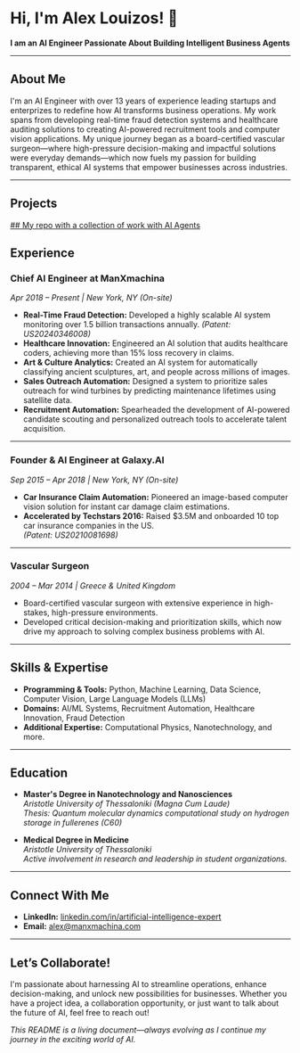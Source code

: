 # Hi, I'm Alex Louizos! 👋

**I am an AI Engineer Passionate About Building Intelligent Business Agents**

---

## About Me

I'm an AI Engineer with over 13 years of experience leading startups and enterprizes to redefine how AI transforms business operations. My work spans from developing real-time fraud detection systems and healthcare auditing solutions to creating AI-powered recruitment tools and computer vision applications. My unique journey began as a board-certified vascular surgeon—where high-pressure decision-making and impactful solutions were everyday demands—which now fuels my passion for building transparent, ethical AI systems that empower businesses across industries.

---
## Projects
[## My repo with a collection of work with AI Agents](https://github.com/alouisos/awesome-ai-agents)

## Experience

### **Chief AI Engineer at ManXmachina**  
*Apr 2018 – Present | New York, NY (On-site)*

- **Real-Time Fraud Detection:** Developed a highly scalable AI system monitoring over 1.5 billion transactions annually. *(Patent: US20240346008)*
- **Healthcare Innovation:** Engineered an AI solution that audits healthcare coders, achieving more than 15% loss recovery in claims.
- **Art & Culture Analytics:** Created an AI system for automatically classifying ancient sculptures, art, and people across millions of images.
- **Sales Outreach Automation:** Designed a system to prioritize sales outreach for wind turbines by predicting maintenance lifetimes using satellite data.
- **Recruitment Automation:** Spearheaded the development of AI-powered candidate scouting and personalized outreach tools to accelerate talent acquisition.

---

### **Founder & AI Engineer at Galaxy.AI**  
*Sep 2015 – Apr 2018 | New York, NY (On-site)*

- **Car Insurance Claim Automation:** Pioneered an image-based computer vision solution for instant car damage claim estimations.
- **Accelerated by Techstars 2016:** Raised $3.5M and onboarded 10 top car insurance companies in the US.  
  *(Patent: US20210081698)*

---

### **Vascular Surgeon**  
*2004 – Mar 2014 | Greece & United Kingdom*

- Board-certified vascular surgeon with extensive experience in high-stakes, high-pressure environments.
- Developed critical decision-making and prioritization skills, which now drive my approach to solving complex business problems with AI.

---

## Skills & Expertise

- **Programming & Tools:** Python, Machine Learning, Data Science, Computer Vision, Large Language Models (LLMs)
- **Domains:** AI/ML Systems, Recruitment Automation, Healthcare Innovation, Fraud Detection
- **Additional Expertise:** Computational Physics, Nanotechnology, and more.

---

## Education

- **Master's Degree in Nanotechnology and Nanosciences**  
  *Aristotle University of Thessaloniki (Magna Cum Laude)*  
  *Thesis: Quantum molecular dynamics computational study on hydrogen storage in fullerenes (C60)*

- **Medical Degree in Medicine**  
  *Aristotle University of Thessaloniki*  
  *Active involvement in research and leadership in student organizations.*

---

## Connect With Me

- **LinkedIn:** [linkedin.com/in/artificial-intelligence-expert](https://www.linkedin.com/in/artificial-intelligence-expert)
- **Email:** [alex@manxmachina.com](mailto:alex@manxmachina.com)

---

## Let’s Collaborate!

I'm passionate about harnessing AI to streamline operations, enhance decision-making, and unlock new possibilities for businesses. Whether you have a project idea, a collaboration opportunity, or just want to talk about the future of AI, feel free to reach out!

*This README is a living document—always evolving as I continue my journey in the exciting world of AI.*
```
